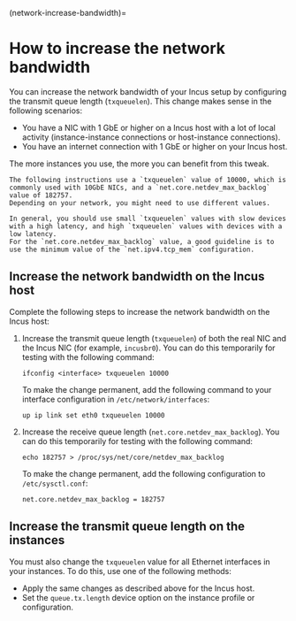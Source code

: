 (network-increase-bandwidth)=
# How to increase the network bandwidth

You can increase the network bandwidth of your Incus setup by configuring the transmit queue length (`txqueuelen`).
This change makes sense in the following scenarios:

- You have a NIC with 1 GbE or higher on a Incus host with a lot of local activity (instance-instance connections or host-instance connections).
- You have an internet connection with 1 GbE or higher on your Incus host.

The more instances you use, the more you can benefit from this tweak.

```{note}
The following instructions use a `txqueuelen` value of 10000, which is commonly used with 10GbE NICs, and a `net.core.netdev_max_backlog` value of 182757.
Depending on your network, you might need to use different values.

In general, you should use small `txqueuelen` values with slow devices with a high latency, and high `txqueuelen` values with devices with a low latency.
For the `net.core.netdev_max_backlog` value, a good guideline is to use the minimum value of the `net.ipv4.tcp_mem` configuration.
```

## Increase the network bandwidth on the Incus host

Complete the following steps to increase the network bandwidth on the Incus host:

1. Increase the transmit queue length (`txqueuelen`) of both the real NIC and the Incus NIC (for example, `incusbr0`).
   You can do this temporarily for testing with the following command:

       ifconfig <interface> txqueuelen 10000

   To make the change permanent, add the following command to your interface configuration in `/etc/network/interfaces`:

       up ip link set eth0 txqueuelen 10000

1. Increase the receive queue length (`net.core.netdev_max_backlog`).
   You can do this temporarily for testing with the following command:

       echo 182757 > /proc/sys/net/core/netdev_max_backlog

   To make the change permanent, add the following configuration to `/etc/sysctl.conf`:

       net.core.netdev_max_backlog = 182757

## Increase the transmit queue length on the instances

You must also change the `txqueuelen` value for all Ethernet interfaces in your instances.
To do this, use one of the following methods:

- Apply the same changes as described above for the Incus host.
- Set the `queue.tx.length` device option on the instance profile or configuration.
